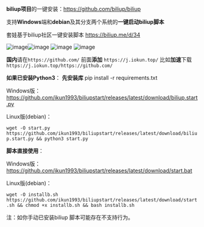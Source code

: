 **biliup项目**的一键安装：https://github.com/biliup/biliup

支持**Windows**端和**debian**及其分支两个系统的**一键启动biliup脚本**

套娃基于biliup社区一键安装脚本 https://biliup.me/d/34

![image](https://github.com/ikun1993/biliupstart/assets/96544807/89281a00-a313-48f2-b4e7-cf9899577661)![image](https://github.com/ikun1993/biliupstart/assets/96544807/94ee631c-802c-4ca7-8812-a5bafd018ac7)
![image](https://github.com/ikun1993/biliupstart/assets/96544807/1097ed4a-3920-431d-afb0-fe827b24757c)
![image](https://github.com/ikun1993/biliupstart/assets/96544807/7939d577-e910-4d0f-a40c-002f1adeba6b)

**国内**请在`https://github.com/` 前面**添加** `https://j.iokun.top/` 比如**加速**下载 `https://j.iokun.top/https://github.com/`

**如果已安装Python3**：
**先安装库** pip install -r requirements.txt

Windows版：
https://github.com/ikun1993/biliupstart/releases/latest/download/biliup.start.py

Linux版(debian)：

`wget -O start.py https://github.com/ikun1993/biliupstart/releases/latest/download/biliup.start.py && python3 start.py
`

**脚本直接使用**：


Windows版：
https://github.com/ikun1993/biliupstart/releases/latest/download/start.bat


Linux版(debian)：

`wget -O installb.sh https://github.com/ikun1993/biliupstart/releases/latest/download/start.sh && chmod +x installb.sh && bash installb.sh
`

注：如你手动已安装biliup 脚本可能存在不支持行为。
